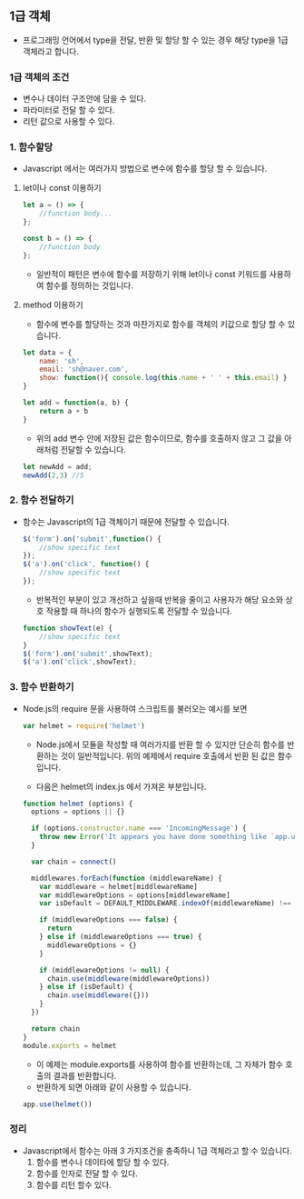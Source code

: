 ## 1급 객체

+ 프로그래밍 언어에서 type을 전달, 반환 및 할당 할 수 있는 경우 해당 type을 1급 객체라고 합니다.

### 1급 객체의 조건

+ 변수나 데이터 구조안에 담을 수 있다.
+ 파라미터로 전달 할 수 있다.
+ 리턴 값으로 사용할 수 있다.

### 1. 함수할당

+ Javascript 에서는 여러가지 방법으로 변수에 함수를 할당 할 수 있습니다.

1. let이나 const 이용하기

   ```javascript
   let a = () => {
       //function body...
   };
   
   const b = () => {
       //function body
   };
   ```

   + 일반적이 패턴은 변수에 함수를 저장하기 위해 let이나 const 키워드를 사용하여 함수를 정의하는 것입니다.

2. method 이용하기 

   + 함수에 변수를 할당하는 것과 마찬가지로 함수를 객체의 키값으로 할당 할 수 있습니다.

   ```javascript
   let data = {
       name: 'sh',
       email: 'sh@naver.com',
       show: function(){ console.log(this.name + ' ' + this.email) }
   }
   ```

   ```javascript
   let add = function(a, b) {
       return a + b
   }
   ```

   + 위의 add 변수 안에 저장된 값은  함수이므로, 함수를 호출하지 않고 그 값을 아래처럼 전달할 수 있습니다.

   ```javascript
   let newAdd = add;
   newAdd(2,3) //5
   ```

### 2. 함수 전달하기

+ 함수는 Javascript의 1급 객체이기 때문에 전달할 수 있습니다.

  ```javascript
  $('form').on('submit',function() {
      //show specific text
  });
  $('a').on('click', function() {
      //show specific text
  });
  ```

  + 반복적인 부분이 있고 개선하고 싶을때 반복을 줄이고 사용자가 해당 요소와 상호 작용할 때 하나의 함수가 실행되도록 전달할 수 있습니다.

  ```javascript
  function showText(e) {
      //show specific text
  }
  $('form').on('submit',showText);
  $('a').on('click',showText);
  ```

### 3. 함수 반환하기

+ Node.js의 require 문을 사용하여 스크립트를 불러오는 예시를 보면

  ```javascript
  var helmet = require('helmet')
  ```

  + Node.js에서 모듈을 작성할 때 여러가지를 반환 할 수 있지만 단순히 함수를 반환하는 것이 일반적입니다. 위의 예제에서 require 호출에서 반환 된 값은 함수입니다.

  + 다음은 helmet의 index.js 에서 가져온 부분입니다.

  ```javascript
  function helmet (options) {
    options = options || {}
  
    if (options.constructor.name === 'IncomingMessage') {
      throw new Error('It appears you have done something like `app.use(helmet)`, but it should be `app.use(helmet())`.')
    }
  
    var chain = connect()
  
    middlewares.forEach(function (middlewareName) {
      var middleware = helmet[middlewareName]
      var middlewareOptions = options[middlewareName]
      var isDefault = DEFAULT_MIDDLEWARE.indexOf(middlewareName) !== -1
  
      if (middlewareOptions === false) {
        return
      } else if (middlewareOptions === true) {
        middlewareOptions = {}
      }
  
      if (middlewareOptions != null) {
        chain.use(middleware(middlewareOptions))
      } else if (isDefault) {
        chain.use(middleware({}))
      }
    })
  
    return chain
  }
  module.exports = helmet
  ```

  + 이 예제는 module.exports를 사용하여 함수를 반환하는데, 그 자체가 함수 호출의 결과를 반환합니다.
  + 반환하게 되면 아래와 같이 사용할 수 있습니다.

  ```javascript
  app.use(helmet())
  ```

### 정리

+ Javascript에서 함수는 아래 3 가지조건을 충족하니 1급 객체라고 할 수 있습니다.
  1. 함수를 변수나 데이타에 할당 할 수 있다.
  2. 함수를 인자로 전달 할 수 있다.
  3. 함수를 리턴 할수 있다.